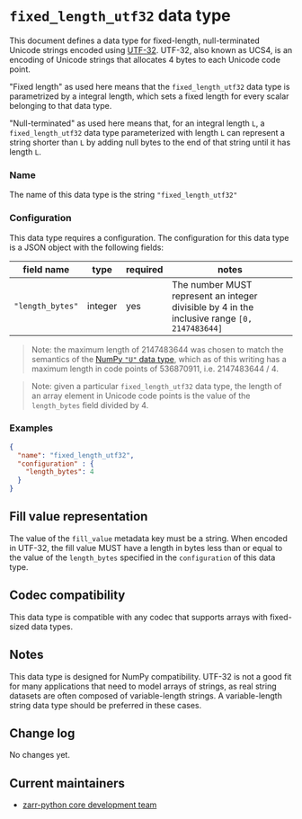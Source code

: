 # `fixed_length_utf32` data type

This document defines a data type for fixed-length, null-terminated Unicode strings encoded using [UTF-32](https://www.unicode.org/versions/Unicode5.0.0/appC.pdf#M9.19040.HeadingAppendix.C2.Encoding.Forms.in.ISOIEC.10646). UTF-32, also known as UCS4, is an encoding of Unicode strings that allocates 4 bytes to each Unicode code point.

"Fixed length" as used here means that the `fixed_length_utf32` data type is parametrized by a integral length, which sets a fixed length for every scalar belonging to that data type.

"Null-terminated" as used here means that, for an integral length `L`, a `fixed_length_utf32` data type parameterized with length `L` can represent a string shorter than `L` by adding null bytes to the end of that string until it has length `L`. 

### Name

The name of this data type is the string `"fixed_length_utf32"`

### Configuration

This data type requires a configuration. The configuration for this data type is a JSON object with the following fields:

| field name | type | required | notes |
|------------|----------|---|---|
| `"length_bytes"` | integer | yes | The number MUST represent an integer divisible by 4 in the inclusive range `[0, 2147483644]` |

> Note: the maximum length of 2147483644 was chosen to match the semantics of the [NumPy `"U"` data type](https://numpy.org/devdocs/reference/arrays.scalars.html#numpy.str_), which as of this writing has a maximum length in code points of 536870911, i.e. 2147483644 / 4.

> Note: given a particular `fixed_length_utf32` data type, the length of an array element in Unicode code points is the value of the `length_bytes` field divided by 4.

### Examples

```json
{
  "name": "fixed_length_utf32",
  "configuration" : {
    "length_bytes": 4
  }
}
```

## Fill value representation

The value of the `fill_value` metadata key must be a string. When encoded in UTF-32, the fill value MUST have a length in bytes less than or equal to the value of the `length_bytes` specified in the `configuration` of this data type.

## Codec compatibility

This data type is compatible with any codec that supports arrays with fixed-sized data types.

## Notes

This data type is designed for NumPy compatibility. UTF-32 is not a good fit for many applications that need to model arrays of strings, as real string datasets are often composed of variable-length strings. A variable-length string data type should be preferred in these cases.

## Change log

No changes yet.

## Current maintainers

* [zarr-python core development team](https://github.com/orgs/zarr-developers/teams/python-core-devs)